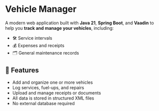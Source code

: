 # Vehicle Manager

A modern web application built with **Java 21**, **Spring Boot**, and **Vaadin** to help you **track and manage your vehicles**, including:

- 🛠️ Service intervals
- 💰 Expenses and receipts
- 🗂️ General maintenance records

## 🚀 Features

- Add and organize one or more vehicles
- Log services, fuel-ups, and repairs
- Upload and manage receipts or documents
- All data is stored in structured XML files
- No external database required
